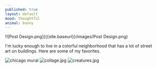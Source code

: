 ```yaml
---
published: true
layout: default
mood: thoughtful
animal: bunny
---
```

!![Post Design.png]({{site.baseurl}}/images/Post Design.png)

  I'm lucky enough to live in a colorful neighborhood that has a lot of street art on buildings. Here are some of my favorites.

![chicago mural]({{site.baseurl}}/images/lssa.jpg)
![collage.jpg]({{site.baseurl}}/images/collage.jpg)
![creatures.jpg]({{site.baseurl}}/images/creatures.jpg)
